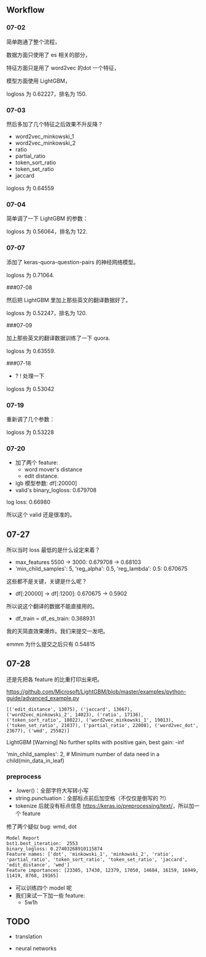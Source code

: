 ## Workflow

### 07-02

简单跑通了整个流程，

数据方面只使用了 es 相关的部分，

特征方面只是用了 word2vec 的dot 一个特征，

模型方面使用 LightGBM，

logloss 为 0.62227，排名为 150.

### 07-03

然后多加了几个特征之后效果不升反降？

* word2vec_minkowski_1 
* word2vec_minkowski_2
* ratio
* partial_ratio 
* token_sort_ratio 
* token_set_ratio 
* jaccard

logloss 为 0.64559

### 07-04

简单调了一下 LightGBM 的参数：

logloss 为 0.56064，排名为 122.

### 07-07

添加了 keras-quora-question-pairs 的神经网络模型。

logloss 为 0.71064.

###07-08

然后把 LightGBM 里加上那些英文的翻译数据好了。

logloss 为 0.52247，排名为 120.

###07-09

加上那些英文的翻译数据训练了一下 quora.

logloss 为 0.63559.

###07-18

* ? ! 处理一下

logloss 为 0.53042

### 07-19

重新调了几个参数：

logloss 为 0.53228

### 07-20

* 加了两个 feature: 
  * word mover's distance 
  * edit distance.
* lgb 模型参数: df[:20000]
* valid's binary_logloss: 0.679708

log loss: 0.66980

所以这个 valid 还是很准的。

## 07-27

所以当时 loss 最低的是什么设定来着？

* max_features 5500 -> 3000: 0.679708 -> 0.68103
* 'min_child_samples': 5,  'reg_alpha': 0.5,  'reg_lambda': 0.5:  0.670675

这些都不是关键，关键是什么呢？

* df[:20000] -> df[:1200]: 0.670675 -> 0.5902

所以说这个翻译的数据不能直接用的。

* df_train = df_es_train: 0.368931

我的天简直效果爆炸。我们来提交一发吧。

emmm 为什么提交之后只有 0.54815

## 07-28

还是先把各 feature 的比重打印出来吧。

<https://github.com/Microsoft/LightGBM/blob/master/examples/python-guide/advanced_example.py>

```
[('edit_distance', 13075), ('jaccard', 13667), ('word2vec_minkowski_2', 14023), ('ratio', 17136), ('token_sort_ratio', 18022), ('word2vec_minkowski_1', 19013), ('token_set_ratio', 21037), ('partial_ratio', 22008), ('word2vec_dot', 23677), ('wmd', 25582)]
```



LightGBM [Warning] No further splits with positive gain, best gain: -inf

'min_child_samples': 2,  # Minimum number of data need in a child(min_data_in_leaf)

### preprocess

* .lower()：全部字符大写转小写
* string.punctuation：全部标点前后加空格（不仅仅是倒写的 ?!）
* tokenize 后就没有标点信息 <https://keras.io/preprocessing/text/>，所以加一个 feature



修了两个疑似 bug: wmd, dot

```
Model Report
bst1.best_iteration:  2553
binary_logloss: 0.27403268910115874
Feature names: ['dot', 'minkowski_1', 'minkowski_2', 'ratio', 'partial_ratio', 'token_sort_ratio', 'token_set_ratio', 'jaccard', 'edit_distance', 'wmd']
Feature importances: [23305, 17430, 12379, 17050, 14684, 16159, 16949, 11419, 8768, 19165]
```



* 可以训练四个 model 呢
* 我们来试一下加一些 feature:
  * 5w1h

## TODO

* translation


* neural networks
